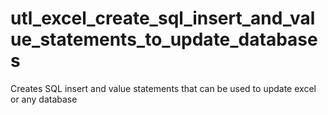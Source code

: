 # utl_excel_create_sql_insert_and_value_statements_to_update_databases
Creates SQL insert and value statements that can be used to update excel or any database
